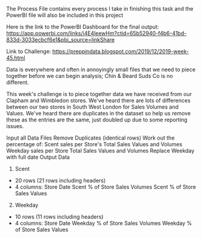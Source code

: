The Process File contains every process I take in finishing this task and the PowerBI file will also be included in this project


Here is the link to the PowerBI Dashboard for the final output: https://app.powerbi.com/links/i4E4leewHm?ctid=65b52940-f4b6-41bd-833d-3033ecbcf6e1&pbi_source=linkShare

Link to Challenge: https://preppindata.blogspot.com/2019/12/2019-week-45.html 

Data is everywhere and often in annoyingly small files that we need to piece together before we can begin analysis; Chin & Beard Suds Co is no different.

This week's challenge is to piece together data we have received from our Clapham and Wimbledon stores. We've heard there are lots of differences between our two stores in South West London for Sales Volumes and Values. We've heard there are duplicates in the dataset so help us remove these as the entries are the same, just doubled up due to some reporting issues.

Input all Data Files
Remove Duplicates (identical rows)
Work out the percentage of:
Scent sales per Store's Total Sales Values and Volumes
Weekday sales per Store Total Sales Values and Volumes
Replace Weekday with full date
Output Data


1. Scent 
- 20 rows (21 rows including headers)
- 4 columns:
Store 
Date
Scent % of Store Sales Volumes
Scent % of Store Sales Values


2. Weekday 
- 10 rows (11 rows including headers)
- 4 columns:
Store 
Date
Weekday % of Store Sales Volumes
Weekday % of Store Sales Values
